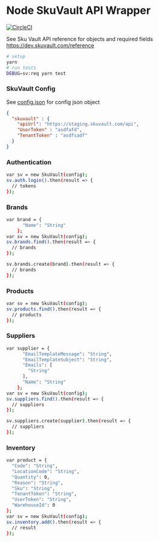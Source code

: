 # Node SkuVault API Wrapper

[![CircleCI](https://circleci.com/gh/greenchef/node-skuvault/tree/master.svg?style=svg&circle-token=aaa354d7e3ed01f870f994fac8c038a6ca015229)](https://circleci.com/gh/greenchef/node-skuvault/tree/master)

See Sku Vault API reference for objects and required fields https://dev.skuvault.com/reference

```sh
# setup
yarn
# run tests
DEBUG=sv:req yarn test
```

### SkuVault Config

See [config.json](config.json) for config json object

```json
{
  "skuvault" : {
    "apiUrl": "https://staging.skuvault.com/api",
    "UserToken" : "asdfafd",
    "TenantToken" : "asdfsadf"
  }
}
```

### Authentication

```sh
var sv = new SkuVault(config);
sv.auth.login().then(result => {
  // tokens
});
```

### Brands

```sh
var brand = {
      "Name": "String"
    };
var sv = new SkuVault(config);
sv.brands.find().then(result => {
  // brands
});

sv.brands.create(brand).then(result => {
  // brands
});
```

### Products

```sh
var sv = new SkuVault(config);
sv.products.find().then(result => {
  // products
});
```

### Suppliers

```sh
var supplier = {
      "EmailTemplateMessage": "String",
      "EmailTemplateSubject": "String",
      "Emails": [
        "String"
      ],
      "Name": "String"
    };
var sv = new SkuVault(config);
sv.suppliers.find().then(result => {
  // suppliers
});

sv.suppliers.create(supplier).then(result => {
  // suppliers
});
```

### Inventory

```sh
var product = {
  "Code": "String",
  "LocationCode": "String",
  "Quantity": 0,
  "Reason": "String",
  "Sku": "String",
  "TenantToken": "String",
  "UserToken": "String",
  "WarehouseId": 0
};
var sv = new SkuVault(config);
sv.inventory.add().then(result => {
  // result
});
```
